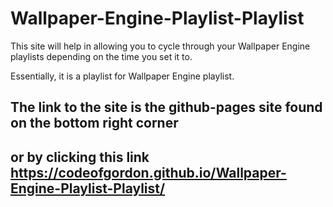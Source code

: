 # Wallpaper-Engine-Playlist-Playlist
This site will help in allowing you to cycle through your Wallpaper Engine playlists depending on the time you set it to.

Essentially, it is a playlist for Wallpaper Engine playlist.

## The link to the site is the github-pages site found on the bottom right corner
## or by clicking this link https://codeofgordon.github.io/Wallpaper-Engine-Playlist-Playlist/

